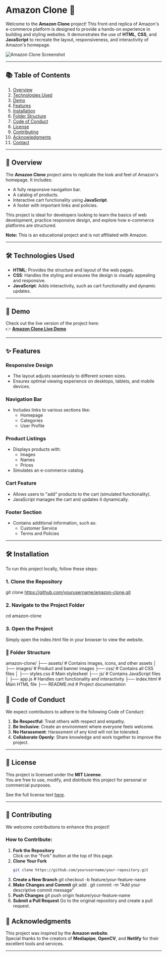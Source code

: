 # Amazon Clone 🌟

Welcome to the **Amazon Clone** project! This front-end replica of Amazon's e-commerce platform is designed to provide a hands-on experience in building and styling websites. It demonstrates the use of **HTML**, **CSS**, and **JavaScript** to recreate the layout, responsiveness, and interactivity of Amazon's homepage.

![Amazon Clone Screenshot](https://via.placeholder.com/1200x600?text=Add+Project+Screenshot+Here) <!-- Replace with actual screenshot -->

---

## 📚 Table of Contents

1. [Overview](#overview)
2. [Technologies Used](#technologies-used)
3. [Demo](#demo)
4. [Features](#features)
5. [Installation](#installation)
6. [Folder Structure](#folder-structure)
7. [Code of Conduct](#code-of-conduct)
8. [License](#license)
9. [Contributing](#contributing)
10. [Acknowledgments](#acknowledgments)
11. [Contact](#contact)

---

## 🌟 Overview

The **Amazon Clone** project aims to replicate the look and feel of Amazon's homepage. It includes:

- A fully responsive navigation bar.
- A catalog of products.
- Interactive cart functionality using **JavaScript**.
- A footer with important links and policies.

This project is ideal for developers looking to learn the basics of web development, practice responsive design, and explore how e-commerce platforms are structured.

**Note:** This is an educational project and is not affiliated with Amazon.

---

## 🛠 Technologies Used

- **HTML**: Provides the structure and layout of the web pages.
- **CSS**: Handles the styling and ensures the design is visually appealing and responsive.
- **JavaScript**: Adds interactivity, such as cart functionality and dynamic updates.

---

## 🎥 Demo

Check out the live version of the project here:  
👉 **[Amazon Clone Live Demo](https://amazon-clone-greatindianfestival.netlify.app/)**

---

## ✨ Features

### Responsive Design

- The layout adjusts seamlessly to different screen sizes.
- Ensures optimal viewing experience on desktops, tablets, and mobile devices.

### Navigation Bar

- Includes links to various sections like:
  - Homepage
  - Categories
  - User Profile

### Product Listings

- Displays products with:
  - Images
  - Names
  - Prices
- Simulates an e-commerce catalog.

### Cart Feature

- Allows users to "add" products to the cart (simulated functionality).
- JavaScript manages the cart and updates it dynamically.

### Footer Section

- Contains additional information, such as:
  - Customer Service
  - Terms and Policies

---

## 🛠 Installation

To run this project locally, follow these steps:

### 1. Clone the Repository

git clone https://github.com/yourusername/amazon-clone.git

### 2. Navigate to the Project Folder

cd amazon-clone

### 3. Open the Project

Simply open the index.html file in your browser to view the website.

### 📂 Folder Structure

amazon-clone/
├── assets/ # Contains images, icons, and other assets
│ ├── images/ # Product and banner images
├── css/ # Contains all CSS files
│ ├── styles.css # Main stylesheet
├── js/ # Contains JavaScript files
│ ├── app.js # Handles cart functionality and interactivity
├── index.html # Main HTML file
├── README.md # Project documentation

## 🤝 Code of Conduct

We expect contributors to adhere to the following Code of Conduct:

1. **Be Respectful**: Treat others with respect and empathy.
2. **Be Inclusive**: Create an environment where everyone feels welcome.
3. **No Harassment**: Harassment of any kind will not be tolerated.
4. **Collaborate Openly**: Share knowledge and work together to improve the project.

---

## 📜 License

This project is licensed under the **MIT License**.  
You are free to use, modify, and distribute this project for personal or commercial purposes.

See the full license text [here](LICENSE).

---

## 🙌 Contributing

We welcome contributions to enhance this project!

### How to Contribute:

1. **Fork the Repository**  
   Click on the "Fork" button at the top of this page.
2. **Clone Your Fork**
   ```bash
   git clone https://github.com/yourusername/your-repository.git
   ```
3. **Create a New Branch**
   git checkout -b feature/your-feature-name
4. **Make Changes and Commit**
   git add .
   git commit -m "Add your descriptive commit message"
5. **Push Changes**
   git push origin feature/your-feature-name
6. **Submit a Pull Request**
   Go to the original repository and create a pull request.

## 🙏 Acknowledgments

This project was inspired by the **Amazon website**.  
Special thanks to the creators of **Mediapipe**, **OpenCV**, and **Netlify** for their excellent tools and services.

---

